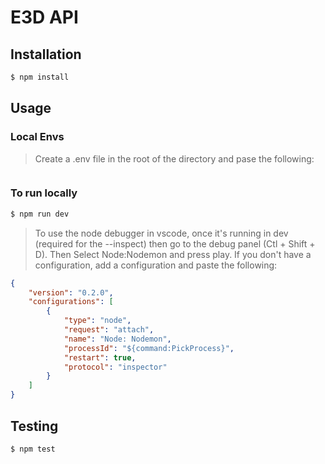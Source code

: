 # E3D API

## Installation

``` sh
$ npm install
```

## Usage

### Local Envs
> Create a .env file in the root of the directory and pase the following:

```

```

###  To run locally
``` sh
$ npm run dev
```

> To use the node debugger in vscode, once it's running in dev (required for the --inspect) then go to the debug panel (Ctl + Shift + D). Then Select Node:Nodemon and press play. If you don't have a configuration, add a configuration and paste the following:

``` json
{
    "version": "0.2.0",
    "configurations": [
        {
            "type": "node",
            "request": "attach",
            "name": "Node: Nodemon",
            "processId": "${command:PickProcess}",
            "restart": true,
            "protocol": "inspector"
        }
    ]
}

```

## Testing

``` sh
$ npm test
```


